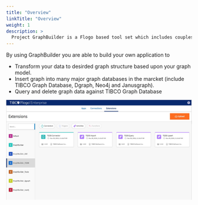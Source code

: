 ```yaml
---
title: "Overview"
linkTitle: "Overview"
weight: 1
description: >
  Project GraphBuilder is a Flogo based tool set which includes couples of graph data processing related user extensions for TIBCO Flogo Enterprise.
---
```


By using GraphBuilder you are able to build your own application to

- Transform your data to desirded graph structure based upon your graph model.
- Insert graph into many major graph databases in the marcket (include TIBCO Graph Database, Dgraph, Neo4j and Janusgraph).
- Query and delete graph data against TIBCO Graph Database

![Flogo Studio](graph_builder.jpg)
